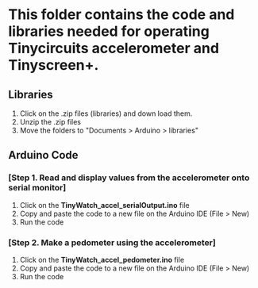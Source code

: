 # This folder contains the code and libraries needed for operating Tinycircuits accelerometer and Tinyscreen+. 

## Libraries
1. Click on the .zip files (libraries) and down load them. 
2. Unzip the .zip files
3. Move the folders to "Documents > Arduino > libraries"

## Arduino Code
### [Step 1. Read and display values from the accelerometer onto serial monitor]
1. Click on the **TinyWatch_accel_serialOutput.ino** file
2. Copy and paste the code to a new file on the Arduino IDE (File > New)
3. Run the code

### [Step 2. Make a pedometer using the accelerometer]
1. Click on the **TinyWatch_accel_pedometer.ino** file
2. Copy and paste the code to a new file on the Arduino IDE (File > New)
3. Run the code
